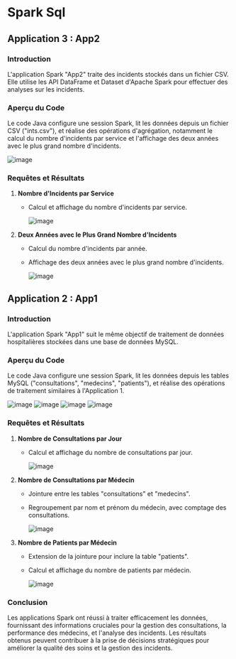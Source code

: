 # Spark Sql

## Application 3 : App2

### Introduction
L'application Spark "App2" traite des incidents stockés dans un fichier CSV. Elle utilise les API DataFrame et Dataset d'Apache Spark pour effectuer des analyses sur les incidents.

### Aperçu du Code
Le code Java configure une session Spark, lit les données depuis un fichier CSV ("ints.csv"), et réalise des opérations d'agrégation, notamment le calcul du nombre d'incidents par service et l'affichage des deux années avec le plus grand nombre d'incidents.

  ![image](https://github.com/alaayakine/spark-sql/assets/106708512/b4ab8d60-8a14-4036-b7dc-f9906d12a525)

### Requêtes et Résultats
1. **Nombre d'Incidents par Service**
   - Calcul et affichage du nombre d'incidents par service.

     
     ![image](https://github.com/alaayakine/spark-sql/assets/106708512/ac5b49ab-139f-4f41-8022-49a3983102ce)


2. **Deux Années avec le Plus Grand Nombre d'Incidents**
   - Calcul du nombre d'incidents par année.
   - Affichage des deux années avec le plus grand nombre d'incidents.
  
     
     ![image](https://github.com/alaayakine/spark-sql/assets/106708512/e154a3af-bebf-41b1-b6de-c5f77c6c76bf)

## Application 2 : App1

### Introduction
L'application Spark "App1" suit le même objectif de traitement de données hospitalières stockées dans une base de données MySQL.

### Aperçu du Code
Le code Java configure une session Spark, lit les données depuis les tables MySQL ("consultations", "medecins", "patients"), et réalise des opérations de traitement similaires à l'Application 1.

  ![image](https://github.com/alaayakine/spark-sql/assets/106708512/fa297fe8-f769-4d50-9817-f22821d72fa9)
  ![image](https://github.com/alaayakine/spark-sql/assets/106708512/bca305bf-c633-4f4b-b941-9ce536102744) ![image](https://github.com/alaayakine/spark-sql/assets/106708512/8aabd377-d3f9-4944-ae9a-fd7f0b1fe23d) ![image](https://github.com/alaayakine/spark-sql/assets/106708512/4de7276f-d9e1-4cf6-a47d-310da90afcab)




### Requêtes et Résultats
1. **Nombre de Consultations par Jour**
   - Calcul et affichage du nombre de consultations par jour.

     ![image](https://github.com/alaayakine/spark-sql/assets/106708512/7e34793e-f410-49d3-afa0-ec1f0fac5df5)

2. **Nombre de Consultations par Médecin**
   - Jointure entre les tables "consultations" et "medecins".
   - Regroupement par nom et prénom du médecin, avec comptage des consultations.

     ![image](https://github.com/alaayakine/spark-sql/assets/106708512/b589ba82-76b4-4195-864b-0c934eca8f6a)


3. **Nombre de Patients par Médecin**
   - Extension de la jointure pour inclure la table "patients".
   - Calcul et affichage du nombre de patients par médecin.

      ![image](https://github.com/alaayakine/spark-sql/assets/106708512/b3ead3d1-f587-475f-8249-d3b256d0dd2e)


### Conclusion
Les applications Spark ont réussi à traiter efficacement les données, fournissant des informations cruciales pour la gestion des consultations, la performance des médecins, et l'analyse des incidents. Les résultats obtenus peuvent contribuer à la prise de décisions stratégiques pour améliorer la qualité des soins et la gestion des incidents.

